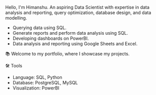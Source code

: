 Hello, I'm Himanshu. An aspiring Data Scientist with expertise in data analysis and reporting, query optimization, database design, and data modelling.

   + Querying data using SQL.
   + Generate reports and perform data analysis using SQL.
   + Developing dashboards on PowerBI.
   + Data analysis and reporting using Google Sheets and Excel.

📚 Welcome to my portfolio, where I showcase my projects.

🛠️ Tools
   + Language: SQL, Python
   + Database: PostgreSQL, MySQL
   + Visualization: PowerBI


<!--
**StArLorDd88/StArLorDd88** is a ✨ _special_ ✨ repository because its `README.md` (this file) appears on your GitHub profile.

Here are some ideas to get you started:

- 🔭 I’m currently working on ...
- 🌱 I’m currently learning ...
- 👯 I’m looking to collaborate on ...
- 🤔 I’m looking for help with ...
- 💬 Ask me about ...
- 📫 How to reach me: ...
- 😄 Pronouns: ...
- ⚡ Fun fact: ...
-->
